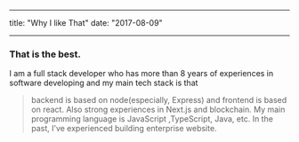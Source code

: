 -- -
  title: "Why I like That"
  date: "2017-08-09"
-- -

### That is the best.

I am a full stack developer who has more than 8 years of experiences in software developing and my main tech stack is that 

> backend is based on node(especially, Express) and frontend is based on react. 
> Also strong experiences in Next.js and blockchain. 
> My main programming language is JavaScript ,TypeScript, Java, etc. In the past, 
> I’ve experienced building enterprise website.
